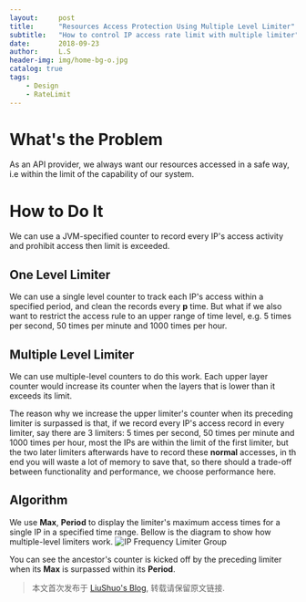 ```yaml
---
layout:     post
title:      "Resources Access Protection Using Multiple Level Limiter"
subtitle:   "How to control IP access rate limit with multiple limiter"
date:       2018-09-23
author:     L.S
header-img: img/home-bg-o.jpg
catalog: true
tags:
    - Design
    - RateLimit
---
```

# What's the Problem
As an API provider, we always want our resources accessed in a safe way, i.e within the 
limit of the capability of our system.

# How to Do It
We can use a JVM-specified counter to record every IP's access activity and prohibit access then 
limit is exceeded.

## One Level Limiter
We can use a single level counter to track each IP's access within a specified period, and 
clean the records every **p** time. 
But what if we also want to restrict the access rule to an upper range of time level, e.g. 5 times per second, 50 times per minute and 1000 times per hour.

## Multiple Level Limiter
We can use multiple-level counters to do this work. Each upper layer counter would increase its 
counter when the layers that is lower than it exceeds its limit.

The reason why we increase the upper limiter's counter when its preceding limiter is surpassed is 
that, if we record every IP's access record in every limiter, say there are 3 limiters: 5 times 
per second, 50 times per minute and 1000 times per hour, most the IPs are within the limit of the
 first limiter, but the two later limiters afterwards have to record these **normal** accesses, 
 in th end you will waste a lot of memory to save that, so there should a trade-off between 
 functionality and performance, we choose performance here.

## Algorithm
We use **Max**, **Period** to display the limiter's maximum access times for a single IP in a 
specified time range. Bellow is the diagram to show how multiple-level limiters work.
![IP Frequency Limiter Group](http://stuartlau.github.io/img/in-post/ip-frequency-limiter.jpg)

You can see the ancestor's counter is kicked off by the preceding limiter when its **Max** is 
surpassed within its **Period**.

> 本文首次发布于 [LiuShuo's Blog](https://liushuo.me), 转载请保留原文链接.
